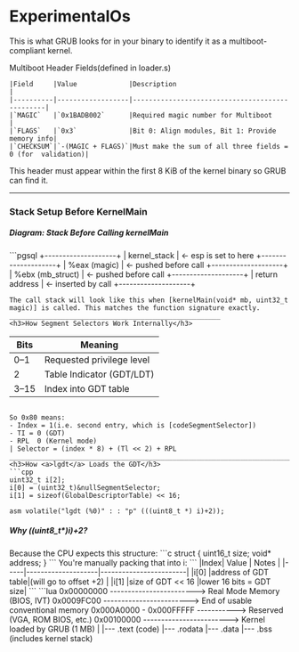 # ExperimentalOs


This is what GRUB looks for in your binary to identify it as a multiboot-compliant kernel.

Multiboot Header Fields(defined in loader.s)
```
|Field     |Value             |Description                                     |
|----------|------------------|------------------------------------------------|
|`MAGIC`   |`0x1BADB002`      |Required magic number for Multiboot             |
|`FLAGS`   |`0x3`             |Bit 0: Align modules, Bit 1: Provide memory info|
|`CHECKSUM`|`-(MAGIC + FLAGS)`|Must make the sum of all three fields = 0 (for  validation)|
```
This header must appear within the first 8 KiB of the kernel binary so GRUB can find it.

--------------------------------------------------------------------------------------
<h3>Stack Setup Before <a>KernelMain</a></h3>
<h5> Diagram: Stack Before Calling <a>kernelMain</a></h5>
```pgsql
+--------------------+
|   kernel_stack     | <- esp is set to here
+--------------------+
|   %eax (magic)     | <- pushed before call
+--------------------+
|   %ebx (mb_struct) | <- pushed before call
+--------------------+
| return address     | <- inserted by call
+--------------------+

```
The call stack will look like this when [kernelMain(void* mb, uint32_t magic)] is called. This matches the function signature exactly.
_____________________________________________________
<h3>How Segment Selectors Work Internally</h3>
```
|Bits |Meaning                  |
|-----|-------------------------|
| 0–1 |Requested privilege level|
|  2  |Table Indicator (GDT/LDT)|
| 3–15|Index into GDT table     |
```

So 0x80 means:
- Index = 1(i.e. second entry, which is [codeSegmentSelector])
- TI = 0 (GDT)
- RPL  0 (Kernel mode)
| Selector = (index * 8) + (Tl << 2) + RPL
__________________________________________________________________________
<h3>How <a>lgdt</a> Loads the GDT</h3>
```cpp
uint32_t i[2];
i[0] = (uint32_t)&nullSegmentSelector;
i[1] = sizeof(GlobalDescriptorTable) << 16;

asm volatile("lgdt (%0)" : : "p" (((uint8_t *) i)+2));
```

<h5>Why <a>((uint8_t*)i)+2</a>?</h5>
Because the CPU expects this structure:
```c
struct {
   uint16_t size;
   void* address;
}
```
You're manually packing that into i:
```
|Index|        Value       |          Notes         |
|-----|--------------------|------------------------|
|i[0] |address of GDT table|(will go to offset +2)  |
|i[1] |size of GDT << 16   |lower 16 bits = GDT size|
```
```lua
0x00000000 ------------------------> Real Mode Memory (BIOS, IVT)
0x0009FC00 ------------------------> End of usable conventional memory
0x000A0000 - 0x000FFFFF -----------> Reserved (VGA, ROM BIOS, etc.)
0x00100000 ------------------------> Kernel loaded by GRUB (1 MB)
              |
              |--- .text (code)
              |--- .rodata
              |--- .data
              |--- .bss (includes kernel stack)

```
